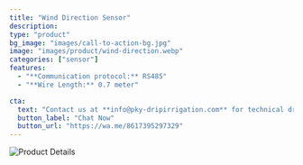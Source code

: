 ```yaml
---
title: "Wind Direction Sensor"
description: 
type: "product"
bg_image: "images/call-to-action-bg.jpg"
image: "images/product/wind-direction.webp"
categories: ["sensor"]
features:
  - "**Communication protocol:** RS485" 
  - "**Wire Length:** 0.7 meter" 

cta: 
  text: "Contact us at **info@pky-dripirrigation.com** for technical drawings, quotes, or integration advice."
  button_label: "Chat Now"
  button_url: "https://wa.me/8617395297329" 
---
```

![Product Details](/images/product/wind-direction1.webp)